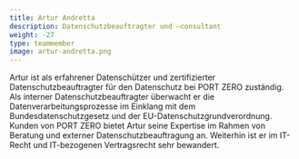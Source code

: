 ```yaml
---
title: Artur Andretta
description: Datenschutzbeauftragter und –consultant
weight: -27
type: teammember
image: artur-andretta.png
---
```


Artur ist als erfahrener Datenschützer und zertifizierter
Datenschutzbeauftragter für den Datenschutz bei PORT ZERO zuständig. Als
interner Datenschutzbeauftragter überwacht er die Datenverarbeitungsprozesse im
Einklang mit dem Bundesdatenschutzgesetz und der EU-Datenschutzgrundverordnung.
Kunden von PORT ZERO bietet Artur seine Expertise im Rahmen von Beratung und
externer Datenschutzbeauftragung an. Weiterhin ist er im IT-Recht und
IT-bezogenen Vertragsrecht sehr bewandert.
